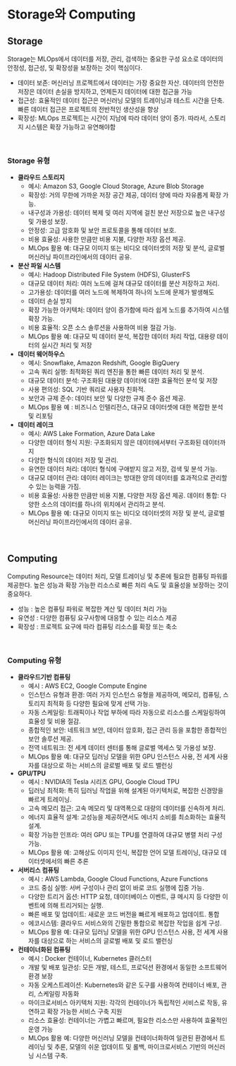 # Storage와 Computing

## Storage

Storage는 MLOps에서 데이터를 저장, 관리, 검색하는 중요한 구성 요소로 데이터의 안정성, 접근성, 및 확장성을 보장하는 것이 핵심이다.  
 - 데이터 보존: 머신러닝 프로젝트에서 데이터는 가장 중요한 자산. 데이터의 안전한 저장은 데이터 손실을 방지하고, 언제든지 데이터에 대한 접근을
가능
 - 접근성: 효율적인 데이터 접근은 머신러닝 모델의 트레이닝과 테스트 시간을 단축. 빠른 데이터 접근은 프로젝트의 전반적인 생산성을 향상
 - 확장성: MLOps 프로젝트는 시간이 지남에 따라 데이터 양이 증가. 따라서, 스토리지 시스템은 확장 가능하고 유연해야함

<br/>

### Storage 유형

 - __클라우드 스토리지__
    - 예시: Amazon S3, Google Cloud Storage, Azure Blob Storage
    - 확장성: 거의 무한에 가까운 저장 공간 제공, 데이터 양에 따라 자유롭게 확장 가능.
    - 내구성과 가용성: 데이터 복제 및 여러 지역에 걸친 분산 저장으로 높은 내구성 및 가용성 보장.
    - 안정성: 고급 암호화 및 보안 프로토콜을 통해 데이터 보호.
    - 비용 효율성: 사용한 만큼만 비용 지불, 다양한 저장 옵션 제공.
    - MLOps 활용 예: 대규모 이미지 또는 비디오 데이터셋의 저장 및 분석, 글로벌 머신러닝 파이프라인에서의 데이터 공유.
 - __분산 파일 시스템__
    - 예시: Hadoop Distributed File System (HDFS), GlusterFS
    - 대규모 데이터 처리: 여러 노드에 걸쳐 대규모 데이터를 분산 저장하고 처리.
    - 고가용성: 데이터를 여러 노드에 복제하여 하나의 노드에 문제가 발생해도
    - 데이터 손실 방지
    - 확장 가능한 아키텍처: 데이터 양이 증가함에 따라 쉽게 노드를 추가하여 시스템 확장 가능.
    - 비용 효율적: 오픈 소스 솔루션을 사용하여 비용 절감 가능.
    - MLOps 활용 예: 대규모 빅 데이터 분석, 복잡한 데이터 처리 작업, 대용량 데이터의 실시간 처리 및 저장
 - __데이터 웨어하우스__
    - 예시: Snowflake, Amazon Redshift, Google BigQuery
    - 고속 쿼리 실행: 최적화된 쿼리 엔진을 통한 빠른 데이터 처리 및 분석.
    - 대규모 데이터 분석: 구조화된 대용량 데이터에 대한 효율적인 분석 및 저장
    - 사용 편의성: SQL 기반 쿼리로 사용자 친화적.
    - 보안과 규제 준수: 데이터 보안 및 다양한 규제 준수 옵션 제공.
    - MLOps 활용 예 : 비즈니스 인텔리전스, 대규모 데이터셋에 대한 복잡한 분석 및 리포팅
 - __데이터 레이크__
    - 예시: AWS Lake Formation, Azure Data Lake
    - 다양한 데이터 형식 지원: 구조화되지 않은 데이터에서부터 구조화된 데이터까지
    - 다양한 형식의 데이터 저장 및 관리. 
    - 유연한 데이터 처리: 데이터 형식에 구애받지 않고 저장, 검색 및 분석 가능.
    - 대규모 데이터 관리: 데이터 레이크는 방대한 양의 데이터를 효과적으로 관리할 수 있는 능력을 가짐.
    - 비용 효율성: 사용한 만큼만 비용 지불, 다양한 저장 옵션 제공. 데이터 통합: 다양한 소스의 데이터를 하나의 위치에서 관리하고 분석.
    - MLOps 활용 예: 대규모 이미지 또는 비디오 데이터셋의 저장 및 분석, 글로벌 머신러닝 파이프라인에서의 데이터 공유.

<br/>

## Computing

Computing Resource는 데이터 처리, 모델 트레이닝 및 추론에 필요한 컴퓨팅 파워를 제공한다. 높은 성능과 확장 가능한 리소스로 빠른 처리 속도 및 효율성을 보장하는 것이 중요하다.  
 - 성능 : 높은 컴퓨팅 파워로 복잡한 계산 및 데이터 처리 가능
 - 유연성 : 다양한 컴퓨팅 요구사항에 대응할 수 있는 리소스 제공
 - 확장성 : 프로젝트 요구에 따라 컴퓨팅 리소스를 확장 또는 축소

<br/>

### Computing 유형

 - __클라우드기반 컴퓨팅__
    - 예시 : AWS EC2, Google Compute Engine
    - 인스턴스 유형과 환경: 여러 가지 인스턴스 유형을 제공하여, 메모리, 컴퓨팅, 스토리지 최적화 등 다양한 필요에 맞게 선택 가능.
    - 자동 스케일링: 트래픽이나 작업 부하에 따라 자동으로 리소스를 스케일링하여 효율성 및 비용 절감.
    - 종합적인 보안: 네트워크 보안, 데이터 암호화, 접근 관리 등을 포함한 종합적인 보안 솔루션 제공.
    - 전역 네트워크: 전 세계 데이터 센터를 통해 글로벌 액세스 및 가용성 보장.
    - MLOps 활용 예: 대규모 딥러닝 모델을 위한 GPU 인스턴스 사용, 전 세계 사용자를 대상으로 하는 서비스의 글로벌 배포 및 로드 밸런싱
 - __GPU/TPU__
    - 예시 : NVIDIA의 Tesla 시리즈 GPU, Google Cloud TPU
    - 딥러닝 최적화: 특히 딥러닝 작업을 위해 설계된 아키텍처로, 복잡한 신경망을 빠르게 트레이닝.
    - 고속 메모리 접근: 고속 메모리 및 대역폭으로 대량의 데이터를 신속하게 처리.
    - 에너지 효율적 설계: 고성능을 제공하면서도 에너지 소비를 최소화하는 효율적 설계. 
    - 확장 가능한 인프라: 여러 GPU 또는 TPU를 연결하여 대규모 병렬 처리 구성 가능.
    - MLOps 활용 예: 고해상도 이미지 인식, 복잡한 언어 모델 트레이닝, 대규모 데이터셋에서의 빠른 추론
 - __서버리스 컴퓨팅__
    - 예시 : AWS Lambda, Google Cloud Functions, Azure Functions
    - 코드 중심 실행: 서버 구성이나 관리 없이 바로 코드 실행에 집중 가능.
    - 다양한 트리거 옵션: HTTP 요청, 데이터베이스 이벤트, 큐 메시지 등 다양한 이벤트에 의해 트리거되는 실행.
    - 빠른 배포 및 업데이트: 새로운 코드 버전을 빠르게 배포하고 업데이트. 통합
    - 에코시스템: 클라우드 서비스와의 긴밀한 통합으로 복잡한 작업을 쉽게 구성.
    - MLOps 활용 예: 대규모 딥러닝 모델을 위한 GPU 인스턴스 사용, 전 세계 사용자를 대상으로 하는 서비스의 글로벌 배포 및 로드 밸런싱
 - __컨테이너화된 컴퓨팅__
    - 예시 : Docker 컨테이너, Kubernetes 클러스터
    - 개발 및 배포 일관성: 모든 개발, 테스트, 프로덕션 환경에서 동일한 소프트웨어 환경 보장
    - 자동 오케스트레이션: Kubernetes와 같은 도구를 사용하여 컨테이너 배포, 관리, 스케일링 자동화
    - 마이크로서비스 아키텍처 지원: 각각의 컨테이너가 독립적인 서비스로 작동,  유연하고 확장 가능한 서비스 구축 지원
    - 리소스 효율성: 컨테이너는 가볍고 빠르며, 필요한 리소스만 사용하여 효율적인 운영 가능
    - MLOps 활용 예: 다양한 머신러닝 모델을 컨테이너화하여 일관된 환경에서 트레이닝 및 추론, 모델의 쉬운 업데이트 및 롤백, 마이크로서비스 기반의 머신러닝 시스템 구축.

